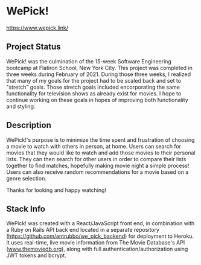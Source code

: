 # WePick!

https://www.wepick.link/

## Project Status

WePick! was the culmination of the 15-week Software Engineering bootcamp at Flatiron School, New York City. This project was completed in three weeks during February of 2021. During those three weeks, I realized that many of my goals for the project had to be scaled back and set to "stretch" goals. Those stretch goals included encorporating the same functionality for television shows as already exist for movies. I hope to continue working on these goals in hopes of improving both functionality and styling.

## Description

WePick!'s purpose is to minimize the time spent and frustration of choosing a movie to watch with others in person, at home. Users can search for movies that they would like to watch and add those movies to their personal lists. They can then search for other users in order to compare their lists together to find matches, hopefully making movie night a simple process! Users can also receive random recommendations for a movie based on a genre selection. 

Thanks for looking and happy watching!

## Stack Info

WePick! was created with a React/JavaScript front end, in combination with a Ruby on Rails API back end located in a separate repository (https://github.com/antrubbo/we_pick_backend) for deployment to Heroku. It uses real-time, live movie information from The Movie Database's API (www.themoviedb.org), along with full authentication/authorization using JWT tokens and bcrypt.




